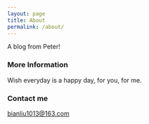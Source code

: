 ```yaml
---
layout: page
title: About
permalink: /about/
---
```


A blog from Peter!

### More Information

Wish everyday is a happy day, for you, for me.

### Contact me

[bianliu1013@163.com](mailto:bianliu1013@163.com)